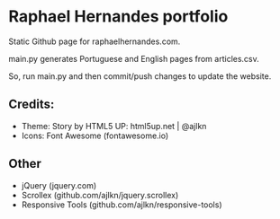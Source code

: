 # Raphael Hernandes portfolio

Static Github page for raphaelhernandes.com.

main.py generates Portuguese and English pages from articles.csv.

So, run main.py and then commit/push changes to update the website.

## Credits:

* Theme: Story by HTML5 UP: html5up.net | @ajlkn
* Icons: Font Awesome (fontawesome.io)

## Other

* jQuery (jquery.com)
* Scrollex (github.com/ajlkn/jquery.scrollex)
* Responsive Tools (github.com/ajlkn/responsive-tools)

